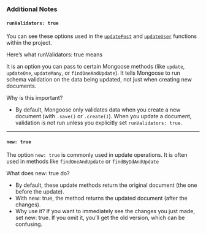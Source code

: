 ### Additional Notes

#### `runValidators: true`

You can see these options used in the [`updatePost`](./controllers/posts.js) and [`updateUser`](./controllers/users.js) functions within the project.

Here’s what runValidators: true means

It is an option you can pass to certain Mongoose methods (like `update`, `updateOne`, `updateMany`, or `findOneAndUpdate`).
It tells Mongoose to run schema validation on the data being updated, not just when creating new documents.

Why is this important?

- By default, Mongoose only validates data when you create a new document (with `.save()` or `.create()`). When you update a document, validation is not run unless you explicitly set `runValidators: true.`

---

#### `new: true`

The option `new: true` is commonly used in update operations. It is often used in methods like `findOneAndUpdate` or `findByIdAndUpdate`

What does new: true do?

- By default, these update methods return the original document (the one before the update).
- With new: true, the method returns the updated document (after the changes).
- Why use it?
  If you want to immediately see the changes you just made, set new: true.
  If you omit it, you’ll get the old version, which can be confusing.
